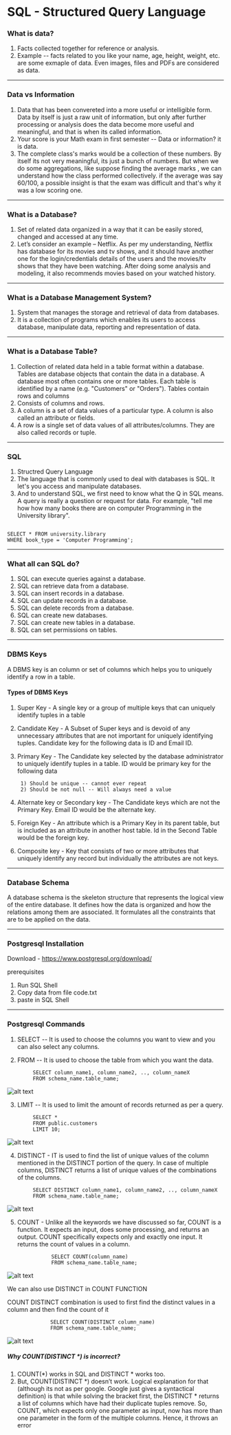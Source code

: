 # SQL - Structured Query Language

### What is data?

1) Facts collected together for reference or analysis.
2) Example -- facts related to you like your name, age, height, weight, etc. are some exmaple of data. Even images, files and PDFs are considered as data.

------------------------------------------------------------------------------------------------------

### Data vs Information

1) Data that has been convereted into a more useful or intelligible form. Data by itself is just a raw unit of information, but only after further processing or analysis does the data become more useful and meaningful, and that is when its called information.
2) Your score is your Math exam in first semester -- Data or information? it is data.
3) The complete class's marks would be a collection of these numbers. By itself its not very meaningful, its just a bunch of numbers. But when we do some aggregations, like suppose finding the average marks , we can understand how the class performed collectively. if the average was say 60/100, a possible insight is that the exam was difficult and that's why it was a low scoring one.

------------------------------------------------------------------------------------------------------

### What is a Database?

1) Set of related data organized in a way that it can be easily stored, changed and accessed at any time.
2) Let’s consider an example – Netflix. As per my understanding, Netflix has database for its movies and tv shows, and it should have another one for the login/credentials details of the users and the movies/tv shows that they have been watching. After doing some analysis and modeling, it also recommends movies based on your watched history. 

---------------------------------------------------------------------------------------------------

### What is a Database Management System?

1) System that manages the storage and retrieval of data from databases.
2) It is a collection of programs which enables its users to access database, manipulate data, reporting and representation of data.

---------------------------------------------------------------------------------------------------

### What is a Database Table?

1) Collection of related data held in a table format within a database. Tables are database objects that contain the data in a database. A database most often contains one or more tables. Each table is identified by a name (e.g. "Customers" or "Orders"). Tables contain rows and columns
2) Consists of columns and rows.
3) A column is a set of data values of a particular type. A column is also called an attribute or fields.
4) A row is a single set of data values of all attributes/columns. They are also called records or tuple.

---------------------------------------------------------------------------------------------------

### SQL 

1) Structred Query Language
2) The language that is commonly used to deal with databases is SQL. It let's you access and manipulate databases.
3) And to understand SQL, we first need to know what the Q in SQL means. A query is really a question or request for data. For example, "tell me how how many books there are on computer Programming in the University library".

```

SELECT * FROM university.library 
WHERE book_type = 'Computer Programming';

```

---------------------------------------------------------------------------------------------------

### What all can SQL do?

1) SQL can execute queries against a database.
2) SQL can retrieve data from a database.
3) SQL can insert records in a database.
4) SQL can update records in a database.
5) SQL can delete records from a database.
6) SQL can create new databases.
7) SQL can create new tables in a database.
8) SQL can set permissions on tables.

---------------------------------------------------------------------------------------------------

### DBMS Keys

A DBMS key is an column or set of columns which helps you to uniquely identify a row in a table.

#### Types of DBMS Keys

1) Super Key - A single key or a group of multiple keys that can uniquely identify tuples in a table
2) Candidate Key - A Subset of Super keys and is devoid of any unnecessary attributes that are not important for uniquely identifying tuples. Candidate key for the following data is ID and Email ID.
3) Primary Key - The Candidate key selected by the database administrator to uniquely identify tuples in a table. ID would be primary key for the following data 
      
        1) Should be unique -- cannot ever repeat
        2) Should be not null -- Will always need a value

4) Alternate key or Secondary key - The Candidate keys which are not the Primary Key. Email ID would be the alternate key.
5) Foreign Key - An attribute which is a Primary Key in its parent table, but is included as an attribute in another host table. Id in the Second Table would be the foreign key.
6) Composite key - Key that consists of two or more attributes that uniquely identify any record but individually the attributes are not keys. 

---------------------------------------------------------------------------------------------------

### Database Schema

A database schema is the skeleton structure that represents the logical view of the entire database. It defines how the data is organized and how the relations among them are associated. It formulates all the constraints that are to be applied on the data.

---------------------------------------------------------------------------------------------------

### Postgresql Installation

Download - https://www.postgresql.org/download/

prerequisites

1) Run SQL Shell
2) Copy data from file code.txt
3) paste in SQL Shell

---------------------------------------------------------------------------------------------------

### Postgresql Commands 

1) SELECT -- It is used to choose the columns you want to view and you can also select any columns.
2) FROM -- It is used to choose the table from which you want the data.

            SELECT column_name1, column_name2, .., column_nameX 
            FROM schema_name.table_name;


![alt text](https://github.com/mohit11R/SQl-Notes/blob/main/select_from.PNG?raw=true)

3) LIMIT -- It is used to limit the amount of records returned as per a query.

            SELECT * 
            FROM public.customers 
            LIMIT 10;
            
            
![alt text](https://github.com/mohit11R/SQl-Notes/blob/main/limit.PNG?raw=true)


4) DISTINCT - IT is used to find the list of unique values of the column mentioned in the DISTINCT portion of the query. In case of multiple columns, DISTINCT returns a list of unique values of the combinations of the columns.
            
            SELECT DISTINCT column_name1, column_name2, .., column_nameX 
            FROM schema_name.table_name;


![alt text](https://github.com/mohit11R/SQl-Notes/blob/main/dis.PNG?raw=true)


5) COUNT - Unlike all the keywords we have discussed so far, COUNT is a function. It expects an input, does some processing, and returns an output. COUNT specifically expects only and exactly one input. It returns the count of values in a column.
                  
                  SELECT COUNT(column_name)
                  FROM schema_name.table_name;

![alt text](https://github.com/mohit11R/SQl-Notes/blob/main/count.PNG?raw=true)


We can also use DISTINCT in COUNT FUNCTION 

COUNT DISTINCT combination is used to first find the distinct values in a column and then find the count of it
                  
                  SELECT COUNT(DISTINCT column_name)
                  FROM schema_name.table_name;


![alt text](https://github.com/mohit11R/SQl-Notes/blob/main/count_dis.PNG?raw=true)


##### Why COUNT(DISTINCT *) is incorrect?

1) COUNT(*) works in SQL and DISTINCT * works too. 
2) But, COUNT(DISTINCT *) doesn’t work. Logical explanation for that (although its not as per google. Google just gives a syntactical definition) is that while solving the bracket first, the DISTINCT * returns a list of columns which have had their duplicate tuples remove. So, COUNT, which expects only one parameter as input, now has more than one 
parameter in the form of the multiple columns. Hence, it throws an error


 






























